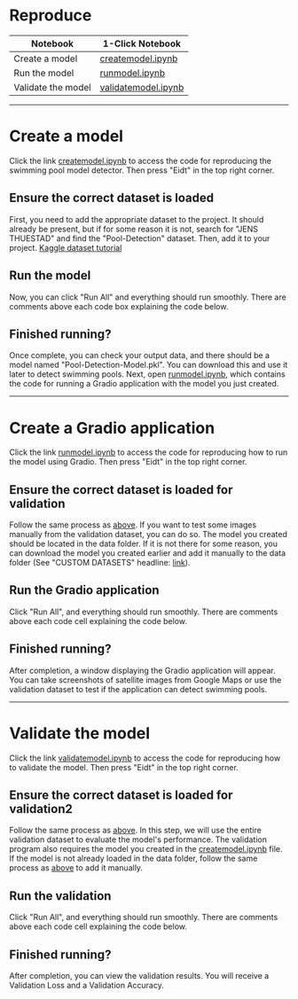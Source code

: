 Reproduce
==============================

| Notebook       | 1-Click Notebook                       |
| -------------- | -------------------------------------- |
| Create a model | [createmodel.ipynb](https://www.kaggle.com/code/jrgenbjerkan/createmodel) |
| Run the model  | [runmodel.ipynb](https://www.kaggle.com/code/jrgenbjerkan/runmodel) |
| Validate the model | [validatemodel.ipynb](https://www.kaggle.com/code/jrgenbjerkan/validatemodel) |

---------------
# Create a model
Click the link [createmodel.ipynb](https://www.kaggle.com/code/jrgenbjerkan/createmodel) to access the code for reproducing the swimming pool model detector. Then press "Eidt" in the top right corner. 

## Ensure the correct dataset is loaded
First, you need to add the appropriate dataset to the project. It should already be present, but if for some reason it is not, search for "JENS THUESTAD" and find the "Pool-Detection" dataset. Then, add it to your project. [Kaggle dataset tutorial](https://www.datacamp.com/tutorial/tutorial-kaggle-datasets-tutorials-kaggle-notebooks)

## Run the model
Now, you can click "Run All" and everything should run smoothly. 
There are comments above each code box explaining the code below. 

## Finished running?
Once complete, you can check your output data, and there should be a model named "Pool-Detection-Model.pkl". You can download this and use it later to detect swimming pools. Next, open [runmodel.ipynb](https://www.kaggle.com/code/jrgenbjerkan/runmodel), which contains the code for running a Gradio application with the model you just created. 


---------------
# Create a Gradio application 
Click the link [runmodel.ipynb](https://www.kaggle.com/code/jrgenbjerkan/runmodel) to access the code for reproducing how to run the model using Gradio. Then press "Eidt" in the top right corner. 

## Ensure the correct dataset is loaded for validation 
Follow the same process as [above](#ensure-the-correct-dataset-is-loaded). If you want to test some images manually from the validation dataset, you can do so. The model you created should be located in the data folder. If it is not there for some reason, you can download the model you created earlier and add it manually to the data folder (See "CUSTOM DATASETS" headline: [link](https://www.datacamp.com/tutorial/tutorial-kaggle-datasets-tutorials-kaggle-notebooks)). 

## Run the Gradio application
Click "Run All", and everything should run smoothly. 
There are comments above each code cell explaining the code below. 

## Finished running?
After completion, a window displaying the Gradio application will appear. You can take screenshots of satellite images from Google Maps or use the validation dataset to test if the application can detect swimming pools. 

---------------
# Validate the model
Click the link [validatemodel.ipynb](https://www.kaggle.com/code/jrgenbjerkan/validatemodel) to access the code for reproducing how to validate the model. Then press "Eidt" in the top right corner. 

## Ensure the correct dataset is loaded for validation2
Follow the same process as [above](#ensure-the-correct-dataset-is-loaded). In this step, we will use the entire validation dataset to evaluate the model's performance. The validation program also requires the model you created in the [createmodel.ipynb](https://www.kaggle.com/code/jrgenbjerkan/createmodel) file. If the model is not already loaded in the data folder, follow the same process as [above](#ensure-the-correct-dataset-is-loaded-for-validation) to add it manually.

## Run the validation
Click "Run All", and everything should run smoothly.
There are comments above each code cell explaining the code below.

## Finished running?
After completion, you can view the validation results. You will receive a Validation Loss and a Validation Accuracy.
